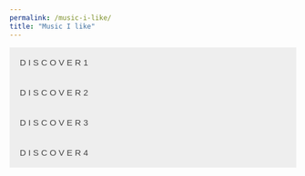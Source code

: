 ```yaml
---
permalink: /music-i-like/
title: "Music I like"
---
```


<style>
.accordion {
  background-color: #eee;
  color: #444;
  cursor: pointer;
  padding: 18px;
  width: 100%;
  border: none;
  text-align: left;
  outline: none;
  font-size: 15px;
  transition: 0.4s;
}

.active, .accordion:hover {
  background-color: #ccc;
}

.panel {
  padding: 0;
  background-color: white;
  max-height: 0;
  overflow: hidden;
  transition: max-height 0.2s ease-out;
}

.frame {
    transition: height 0.4s ease;
}
</style>

<div markdown = "0">
    <button class="accordion" data-spotify-id="6WupKwtecAV11l4ZSJCG4t">D I S C O V E R 1</button>
    <button class="accordion" data-spotify-id="7qLA3m9AkgkVEvTDRDgjcM">D I S C O V E R 2</button>
    <button class="accordion" data-spotify-id="5Y0mxuNoPu2BWa6Pf99H6I">D I S C O V E R 3</button>
    <button class="accordion" data-spotify-id="6b7gDxiAIdsFrwuPTckNgB">D I S C O V E R 4</button>
</div>

<script>
var acc = document.getElementsByClassName("accordion");
var i;

for (i = 0; i < acc.length; i++) {
    acc[i].addEventListener("click", function() {
        this.classList.toggle("active");

        if(this.classList.contains("active")) {
            var ifrm = document.createElement("iframe");
            ifrm.classList.add("frame")
            ifrm.setAttribute("src", `https://open.spotify.com/embed/playlist/${this.attributes["data-spotify-id"].value}`);
            ifrm.style.width = "100%";
            ifrm.style.height = "0px";
            this.after(ifrm);
            ifrm.onload = function() {this.style.height = "500px";}
        } else {
            this.nextElementSibling.remove();
        }

        
        // var panel = this.nextElementSibling;
        // if (panel.style.maxHeight) {
        //     panel.style.maxHeight = null;
        // } else {
        //     panel.style.maxHeight = panel.scrollHeight + "px";
        // } 
    });
}
</script>
